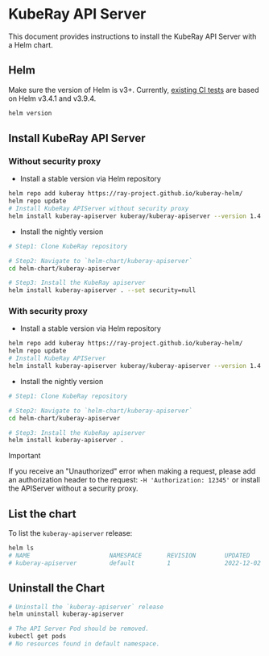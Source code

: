 # KubeRay API Server

This document provides instructions to install the KubeRay API Server with a Helm chart.

## Helm

Make sure the version of Helm is v3+. Currently, [existing CI tests] are based on Helm v3.4.1 and
v3.9.4.

```sh
helm version
```

## Install KubeRay API Server

### Without security proxy

- Install a stable version via Helm repository

```sh
helm repo add kuberay https://ray-project.github.io/kuberay-helm/
helm repo update
# Install KubeRay APIServer without security proxy
helm install kuberay-apiserver kuberay/kuberay-apiserver --version 1.4.2 --set security=null
```

- Install the nightly version

```sh
# Step1: Clone KubeRay repository

# Step2: Navigate to `helm-chart/kuberay-apiserver`
cd helm-chart/kuberay-apiserver

# Step3: Install the KubeRay apiserver
helm install kuberay-apiserver . --set security=null
```

### With security proxy

- Install a stable version via Helm repository

```sh
helm repo add kuberay https://ray-project.github.io/kuberay-helm/
helm repo update
# Install KubeRay APIServer
helm install kuberay-apiserver kuberay/kuberay-apiserver --version 1.4.2
```

- Install the nightly version

```sh
# Step1: Clone KubeRay repository

# Step2: Navigate to `helm-chart/kuberay-apiserver`
cd helm-chart/kuberay-apiserver

# Step3: Install the KubeRay apiserver
helm install kuberay-apiserver .
```

> [!IMPORTANT]
> If you receive an "Unauthorized" error when making a request, please add an
> authorization header to the request: `-H 'Authorization: 12345'` or install the
> APIServer without a security proxy.

## List the chart

To list the `kuberay-apiserver` release:

```sh
helm ls
# NAME                      NAMESPACE       REVISION        UPDATED                                    STATUS         CHART
# kuberay-apiserver         default         1               2022-12-02 02:13:37.514445313 +0000 UTC    deployed       kuberay-apiserver-1.1.0
```

## Uninstall the Chart

```sh
# Uninstall the `kuberay-apiserver` release
helm uninstall kuberay-apiserver

# The API Server Pod should be removed.
kubectl get pods
# No resources found in default namespace.
```

[existing CI tests]: https://github.com/ray-project/kuberay/blob/master/.github/workflows/helm-lint.yaml
